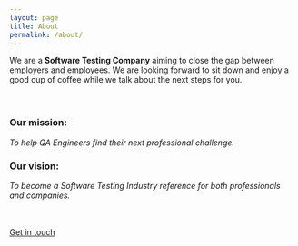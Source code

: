 ```yaml
---
layout: page
title: About
permalink: /about/
---
```


We are a **Software Testing Company** aiming to close the gap between employers and employees. We are looking forward to sit down and enjoy a good cup of coffee while we talk about the next steps for you.
<br><br><br>

### **Our mission:**
*To help QA Engineers find their next professional challenge.*

### **Our vision:**
*To become a Software Testing Industry reference for both professionals and companies.*

<br><br><a href="mailto:pc@coffeestain.io">Get in touch</a>